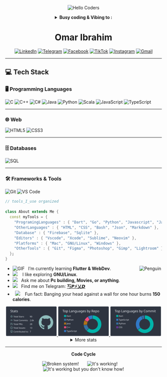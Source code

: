 <div align="center" width="50">

<img src="https://github.com/SP-XD/SP-XD/blob/main/images/hellocoders_rounded.gif?raw=true" href="https://github.com/sp-xd" alt="Hello Coders" width="60%"/> <br>

<details>
<p><strong> <summary>  Busy coding & Vibing to :   </summary> </strong></p>

[![Spotify](https://spotify-readme.sp-xd.vercel.app/api/spotify)](https://open.spotify.com/user/somnathpaul) <be>

</details>
<h1>Omar Ibrahim </h1>


[![LinkedIn](https://img.shields.io/badge/LinkedIn-Connect-0A66C2?style=for-the-badge&logo=linkedin&logoColor=white)](https://www.linkedin.com/in/omar-ibrahim932004)
[![Telegram](https://img.shields.io/badge/Telegram-Join-2CA5E0?style=for-the-badge&logo=telegram&logoColor=white)](http://t.me/Omar_Ibarhim_93)
[![Facebook](https://img.shields.io/badge/Facebook-Page-1877F2?style=for-the-badge&logo=facebook&logoColor=white)](https://www.facebook.com/omar.ibrahim.174?mibextid=ZbWKwL)
[![TikTok](https://img.shields.io/badge/TikTok-Follow-000000?style=for-the-badge&logo=tiktok&logoColor=white)](https://www.tiktok.com/@omar__ibrahim9?is_from_webapp=1&sender_device=pc)
[![Instagram](https://img.shields.io/badge/Instagram-Follow-E4405F?style=for-the-badge&logo=instagram&logoColor=white)](https://www.instagram.com/omar.ibrahim_7?igsh=MWxhZ210Mm5wemRxaA==)
[![Gmail](https://img.shields.io/badge/Email-Contact-D14836?style=for-the-badge&logo=gmail&logoColor=white)](mailto:3mr2brahim932004@gmail.com)


</div>

<hr></hr>

## 💻 Tech Stack

### 🖥️ Programming Languages  
![C](https://img.shields.io/badge/C-00599C?style=flat&logo=c&logoColor=white)
![C++](https://img.shields.io/badge/C%2B%2B-00599C?style=flat&logo=c%2B%2B&logoColor=white)
![C#](https://img.shields.io/badge/C%23-239120?style=flat&logo=c-sharp&logoColor=white)
![Java](https://img.shields.io/badge/Java-ED8B00?style=flat&logo=java&logoColor=white)
![Python](https://img.shields.io/badge/Python-FFD43B?style=flat&logo=python&logoColor=darkgreen)
![Scala](https://img.shields.io/badge/Scala-DC322F?style=flat&logo=scala&logoColor=white)
![JavaScript](https://img.shields.io/badge/JavaScript-323330?style=flat&logo=javascript&logoColor=F7DF1E)
![TypeScript](https://img.shields.io/badge/TypeScript-007ACC?style=flat&logo=typescript&logoColor=white)

---

### 🌐 Web  
![HTML5](https://img.shields.io/badge/HTML5-E34F26?style=flat&logo=html5&logoColor=white)
![CSS3](https://img.shields.io/badge/CSS3-1572B6?style=flat&logo=css3&logoColor=white)

---

### 🗄️ Databases  
![SQL](https://img.shields.io/badge/SQL-336791?style=flat&logo=postgresql&logoColor=white)

---

### 🛠️ Frameworks & Tools  
![Git](https://img.shields.io/badge/GIT-E44C30?style=flat&logo=git&logoColor=white)
![VS Code](https://img.shields.io/badge/Visual_Studio_Code-0078D4?style=flat&logo=visual%20studio%20code&logoColor=white)


```dart
// tools_I_use organized

class About extends Me { 
  const myTools = {  
    "ProgramingLanguages" : { "Dart", "Go", "Python", "Javascript", "Java", "c++" },
    "OtherLanguages" : { "HTML", "CSS", "Bash", "Json", "Markdown" },
    "Database" : { "Firebase", "Sqlite" },
    "Editors" : { "Vscode", "Xcode", "Sublime", "Neovim" },
    "Platforms" : { "Mac", "GNU/Linux", "Windows" },
    "OtherTools" : { "Git", "Figma", "Photoshop", "Gimp", "Lightroom" }
  };
}
```

-  <img alt="GIF" src="https://github.com/SP-XD/SP-XD/blob/main/images/Developer.gif" width="25" /> &nbsp; I’m currently learning **Flutter & WebDev**. <img align="right" src="https://raw.githubusercontent.com/Tarikul-Islam-Anik/Animated-Fluent-Emojis/master/Emojis/Animals/Penguin.png" alt="Penguin" width="15%" /><br>
- <img src="https://github.com/SP-XD/SP-XD/blob/main/images/hyperkitty.gif?raw=true" width="20" />&nbsp;&nbsp;&nbsp; I like exploring **GNU/Linux**. <br>
- <img src="https://github.com/SP-XD/SP-XD/blob/main/images/message.gif?raw=true" width="25" />&nbsp;&nbsp; Ask me about **Pc building, Movies, or anything**. <br>
- <img src="https://github.com/SP-XD/SP-XD/blob/main/images/letterbox.gif?raw=true" width="25" /> &nbsp; Find me on Telegram: **[丂𝙋⚡乂𝘿](https://t.me/spxd007)**<br>
- &nbsp;&nbsp;<img src="https://github.com/SP-XD/SP-XD/blob/main/images/lightning.gif?raw=true" width="12" />&nbsp;&nbsp;&nbsp;&nbsp;Fun fact: Banging your head against a wall for one hour burns **150 calories**.<br>

<div align="center" >
<a  href="https://github.com/SP-XD">

<img src="https://raw.githubusercontent.com/SP-XD/profile-summary-cards/master/profile-summary-card-output/nord_dark/3-stats.svg" width="32.5%">
<img src="https://raw.githubusercontent.com/SP-XD/profile-summary-cards/master/profile-summary-card-output/nord_dark/1-repos-per-language.svg" width="32.5%">
<img src="https://raw.githubusercontent.com/SP-XD/profile-summary-cards/master/profile-summary-card-output/nord_dark/2-most-commit-language.svg" width="32.5%">

</a>

<details>
  <summary>More stats</summary>
  
<img align="center" src="https://raw.githubusercontent.com/SP-XD/profile-summary-cards/master/profile-summary-card-output/nord_dark/0-profile-details.svg" >

</details>
  
<hr></hr>

**Code Cycle**<br>

<img src="https://raw.githubusercontent.com/Tarikul-Islam-Anik/Animated-Fluent-Emojis/master/Emojis/Smilies/Face%20with%20Spiral%20Eyes.png" width="10%" alt="Broken system!"/>
&nbsp;&nbsp;&nbsp;&nbsp;&nbsp;
<img src="https://raw.githubusercontent.com/Tarikul-Islam-Anik/Animated-Fluent-Emojis/master/Emojis/Smilies/Relieved%20Face.png" width="10%" alt="It's working!"/>
&nbsp;&nbsp;&nbsp;&nbsp;&nbsp;
<img src="https://raw.githubusercontent.com/Tarikul-Islam-Anik/Animated-Fluent-Emojis/master/Emojis/Smilies/Astonished%20Face.png" width="10%" alt="It's working but you don't know how!"/><br>


<!--img src="https://github.com/SP-XD/SP-XD/blob/main/images/this_page_is.gif?raw=true"  width="40%"/-->

</div>

